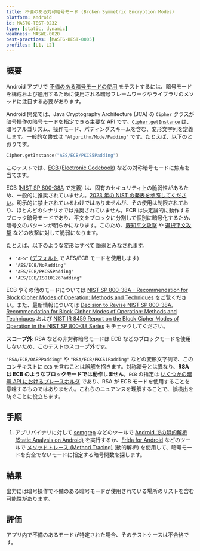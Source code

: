 ```yaml
---
title: 不備のある対称暗号モード (Broken Symmetric Encryption Modes)
platform: android
id: MASTG-TEST-0232
type: [static, dynamic]
weakness: MASWE-0020
best-practices: [MASTG-BEST-0005]
profiles: [L1, L2]
---
```


## 概要

Android アプリで [不備のある暗号モードの使用](../../../Document/0x04g-Testing-Cryptography.md#broken-block-cipher-modes) をテストするには、暗号モードを構成および適用するために使用される暗号フレームワークやライブラリのメソッドに注目する必要があります。

Android 開発では、Java Cryptography Architecture (JCA) の `Cipher` クラスが暗号操作の暗号モードを指定できる主要な API です。[`Cipher.getInstance`](https://developer.android.com/reference/javax/crypto/Cipher#getInstance(java.lang.String)) は、暗号アルゴリズム、操作モード、パディングスキームを含む、変形文字列を定義します。一般的な書式は `"Algorithm/Mode/Padding"` です。たとえば、以下のとおりです。

```kotlin
Cipher.getInstance("AES/ECB/PKCS5Padding")
```

このテストでは、[ECB (Electronic Codebook)](https://en.wikipedia.org/wiki/Block_cipher_mode_of_operation#Electronic_codebook_(ECB)) などの対称暗号モードに焦点を当てます。

ECB ([NIST SP 800-38A](https://csrc.nist.gov/pubs/sp/800/38/a/final) で定義) は、固有のセキュリティ上の脆弱性があるため、一般的に推奨されていません。[2023 年の NIST の発表を参照してください](https://csrc.nist.gov/news/2023/decision-to-revise-nist-sp-800-38a)。明示的に禁止されているわけではありませんが、その使用は制限されており、ほとんどのシナリオでは推奨されていません。ECB は決定論的に動作するブロック暗号モードであり、平文をブロックに分割して個別に暗号化するため、暗号文のパターンが明らかになります。このため、[既知平文攻撃](https://en.wikipedia.org/wiki/Known-plaintext_attack) や [選択平文攻撃](https://en.wikipedia.org/wiki/Chosen-plaintext_attack) などの攻撃に対して脆弱になります。

たとえば、以下のような変形はすべて [脆弱とみなされます](https://support.google.com/faqs/answer/10046138?hl=en)。

- `"AES"` ([デフォルト](https://docs.oracle.com/javase/6/docs/technotes/guides/security/crypto/CryptoSpec.html#Cipher) で AES/ECB モードを使用します)
- `"AES/ECB/NoPadding"`
- `"AES/ECB/PKCS5Padding"`
- `"AES/ECB/ISO10126Padding"`

ECB やその他のモードについては [NIST SP 800-38A - Recommendation for Block Cipher Modes of Operation: Methods and Techniques](https://csrc.nist.gov/pubs/sp/800/38/a/final) をご覧ください。また、最新情報については [Decision to Revise NIST SP 800-38A, Recommendation for Block Cipher Modes of Operation: Methods and Techniques](https://csrc.nist.gov/news/2023/decision-to-revise-nist-sp-800-38a) および [NIST IR 8459 Report on the Block Cipher Modes of Operation in the NIST SP 800-38 Series](https://nvlpubs.nist.gov/nistpubs/ir/2024/NIST.IR.8459.pdf) もチェックしてください。

**スコープ外**: RSA などの非対称暗号モードは ECB などのブロックモードを使用しないため、このテストのスコープ外です。

`"RSA/ECB/OAEPPadding"` や `"RSA/ECB/PKCS1Padding"` などの変形文字列で、このコンテキストに `ECB` を含むことは誤解を招きます。対称暗号とは異なり、**RSA は ECB のようなブロックモードでは動作しません**。`ECB` の指定は [いくつかの暗号 API におけるプレースホルダ](https://github.com/openjdk/jdk/blob/680ac2cebecf93e5924a441a5de6918cd7adf118/src/java.base/share/classes/com/sun/crypto/provider/RSACipher.java#L126) であり、RSA が ECB モードを使用することを意味するものではありません。これらのニュアンスを理解することで、誤検出を防ぐことに役立ちます。

## 手順

1. アプリバイナリに対して [semgrep](../../../tools/generic/MASTG-TOOL-0110.md) などのツールで [Android での静的解析 (Static Analysis on Android)](../../../techniques/android/MASTG-TECH-0014.md) を実行するか、[Frida for Android](../../../tools/android/MASTG-TOOL-0001.md) などのツールで [メソッドトレース (Method Tracing)](../../../techniques/android/MASTG-TECH-0033.md) (動的解析) を使用して、暗号モードを安全でないモードに指定する暗号関数を探します。

## 結果

出力には暗号操作で不備のある暗号モードが使用されている場所のリストを含む可能性があります。

## 評価

アプリ内で不備のあるモードが特定された場合、そのテストケースは不合格です。
